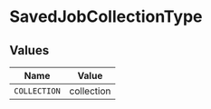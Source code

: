 # SavedJobCollectionType


## Values

| Name         | Value        |
| ------------ | ------------ |
| `COLLECTION` | collection   |